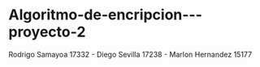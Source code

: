 # Algoritmo-de-encripcion---proyecto-2
Rodrigo Samayoa 17332 - Diego Sevilla 17238 - Marlon Hernandez 15177
